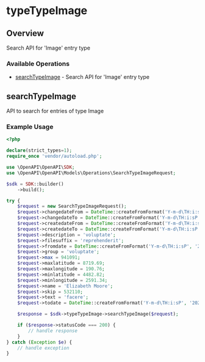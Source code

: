 # typeTypeImage

## Overview

Search API for 'Image' entry type

### Available Operations

* [searchTypeImage](#searchtypeimage) - Search API for 'Image' entry type

## searchTypeImage

API to search for entries of type Image

### Example Usage

```php
<?php

declare(strict_types=1);
require_once 'vendor/autoload.php';

use \OpenAPI\OpenAPI\SDK;
use \OpenAPI\OpenAPI\Models\Operations\SearchTypeImageRequest;

$sdk = SDK::builder()
    ->build();

try {
    $request = new SearchTypeImageRequest();
    $request->changedateFrom = DateTime::createFromFormat('Y-m-d\TH:i:sP', '2022-02-18T02:17:34.001Z');
    $request->changedateTo = DateTime::createFromFormat('Y-m-d\TH:i:sP', '2022-09-14T01:23:15.914Z');
    $request->createdateFrom = DateTime::createFromFormat('Y-m-d\TH:i:sP', '2022-11-07T11:08:01.952Z');
    $request->createdateTo = DateTime::createFromFormat('Y-m-d\TH:i:sP', '2021-09-03T01:31:33.904Z');
    $request->description = 'voluptate';
    $request->filesuffix = 'reprehenderit';
    $request->fromdate = DateTime::createFromFormat('Y-m-d\TH:i:sP', '2022-02-02T14:09:54.334Z');
    $request->group = 'voluptate';
    $request->max = 941091;
    $request->maxlatitude = 8719.69;
    $request->maxlongitude = 190.76;
    $request->minlatitude = 4482.82;
    $request->minlongitude = 2591.34;
    $request->name = 'Elizabeth Moore';
    $request->skip = 532110;
    $request->text = 'facere';
    $request->todate = DateTime::createFromFormat('Y-m-d\TH:i:sP', '2022-05-20T16:59:43.803Z');

    $response = $sdk->typeTypeImage->searchTypeImage($request);

    if ($response->statusCode === 200) {
        // handle response
    }
} catch (Exception $e) {
    // handle exception
}
```
